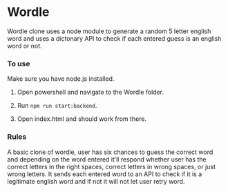 # Wordle

Wordle clone uses a node module to generate a random 5 letter english word and uses a dictonary API to check if each entered guess is an english word or not.

### To use
Make sure you have node.js installed.

1. Open powershell and navigate to the Wordle folder.

2. Run ``npm run start:backend``.

2. Open index.html and should work from there.

### Rules

A basic clone of wordle, user has six chances to guess the correct word and depending on the word entered it’ll respond whether user has the correct letters in the right spaces, correct letters in wrong spaces, or just wrong letters. It sends each entered word to an API to check if it is a legitimate english word and if not it will not let user retry word.

